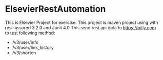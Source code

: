 # ElsevierRestAutomation

This is Elsevier Project for exercise. 
This project is maven project using with rest-assured 3.2.0 and Junit 4.0
This send rest api data to https://bitly.com to test following method:
- /v3/user/info
- /v3/user/link_history
- /v3/shorten
